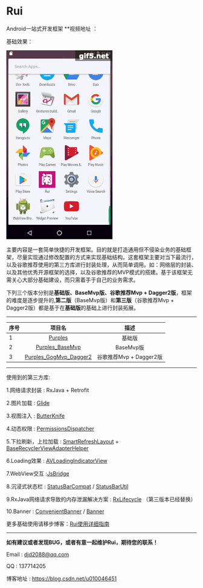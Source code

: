 # Rui
Android一站式开发框架  **视频地址 ： 

基础效果：

![image](https://github.com/djd2088/Purples/blob/master/gif5.gif)

主要内容是一套简单快捷的开发框架。目的就是打造通用但不侵染业务的基础框架，尽量实现通过修改配置的方式来实现基础结构。这套框架主要对当下最流行，以及谷歌推荐使用的第三方库进行封装处理，从而简单调用。如：网络层的封装、以及其他优秀开源框架的选择，以及谷歌推荐的MVP模式的搭建。基于该框架无需关心大部分基础建设，而只需着手于自己的业务需求。

下列三个版本分别是**基础版、BaseMvp版、谷歌推荐Mvp + Dagger2版**，框架的难度是逐步提升的,**第二版**（BaseMvp版）和**第三版**（谷歌推荐Mvp + Dagger2版）都是基于在**基础版**的基础上进行封装拓展。 

---


| 序号 | 项目名 | 描述 |
|:---|:---:|:---:|
|1|[Purples](https://github.com/djd2088/Purples)|基础版|
|2|[Purples_BaseMvp](https://github.com/djd2088/Purples_BaseMvp)|BaseMvp版|
|3|[Purples_GogMvp_Dagger2](https://github.com/djd2088/Purples_GogMvp_Dagger2)|谷歌推荐Mvp + Dagger2版|

---

使用到的第三方库:

1.网络请求封装 : RxJava + Retrofit

2.图片加载 : [Glide](https://github.com/bumptech/glide)

3.视图注入 : [ButterKnife](https://github.com/JakeWharton/butterknife)

4.动态权限 : [PermissionsDispatcher](https://github.com/permissions-dispatcher/PermissionsDispatcher)

5.下拉刷新，上拉加载 : [SmartRefreshLayout](https://github.com/scwang90/SmartRefreshLayout) + [BaseRecyclerViewAdapterHelper](https://github.com/CymChad/BaseRecyclerViewAdapterHelper)

6.Loading效果 : [AVLoadingIndicatorView](https://github.com/81813780/AVLoadingIndicatorView)

7.WebView交互 :[JsBridge](https://github.com/lzyzsd/JsBridge)

8.沉浸式状态栏 : [StatusBarCompat](https://github.com/niorgai/StatusBarCompat) / [StatusBarUtil](https://github.com/laobie/StatusBarUtil)

9.RxJava网络请求导致的内存泄漏解决方案 : [RxLifecycle](https://github.com/trello/RxLifecycle) （第三版本已经替换）

10.Banner : [ConvenientBanner](https://github.com/Bigkoo/Android-ConvenientBanner) / [Banner](https://github.com/youth5201314/banner)


更多基础使用请移步博客：[Rui使用详细指南](https://blog.csdn.net/u010046451/article/details/80610283)

---

**如有建议或者发现BUG，或者有意一起维护Rui，期待您的联系！**

Email : djd2088@qq.com 

QQ : 137714205

博客地址 : https://blog.csdn.net/u010046451

